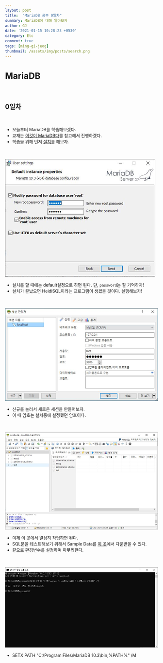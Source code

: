 ```yaml
---
layout: post
title:  "MariaDB 공부 0일차"
summary: MariaDB에 대해 알아보자
author: GJ
date: '2021-01-15 10:28:23 +0530'
category: Etc
comment: true
tags: [ming-gi-jeog]
thumbnail: /assets/img/posts/search.png
---
```


# MariaDB

　

## 0일차

　


* 오늘부터 MariaDB를 학습해보겠다.
* 교재는 [이것이 MariaDB다](https://www.hanbit.co.kr/store/books/look.php?p_code=B1764282969)를 참고해서 진행하겠다.
* 학습을 위해 먼저 [설치](https://downloads.mariadb.org/interstitial/mariadb-10.3.11/winx64-packages/mariadb-10.3.11-winx64.msi/from/https%3A//archive.mariadb.org/)를 해보자.

　

<img src="https://github.com/sohn0356-git/sohn0356-git.github.io/blob/master/_posts/md-images/mariadb_0%EC%9D%BC%EC%B0%A8_01.JPG?raw=true">

* 설치를 할 때에는 default설정으로 하면 된다. 단, `password`는 잘 기억하자!
* 설치가 끝났으면 HeidiSQL이라는 프로그램이 생겼을 것이다. 실행해보자!

　

<img src="https://github.com/sohn0356-git/sohn0356-git.github.io/blob/master/_posts/md-images/mariadb_0%EC%9D%BC%EC%B0%A8_02.JPG?raw=true">

* 신규를 눌러서 새로운 세션을 만들어보자.
* 이 때 암호는 설치중에 설정했던 암호이다.

　

<img src="https://github.com/sohn0356-git/sohn0356-git.github.io/blob/master/_posts/md-images/mariadb_0%EC%9D%BC%EC%B0%A8_03.JPG?raw=true">

* 이제 이 곳에서 열심히 작업하면 된다.
* SQL문을 테스트해보기 위해서 Sample Data를 [이 곳](https://github.com/datacharmer/test_db)에서 다운받을 수 있다.
* 끝으로 환경변수를 설정하며 마무리한다.

　

<img src="https://github.com/sohn0356-git/sohn0356-git.github.io/blob/master/_posts/md-images/mariadb_0%EC%9D%BC%EC%B0%A8_04.JPG?raw=true">

* SETX PATH "C:\Program Files\MariaDB 10.3\bin;%PATH%" /M
